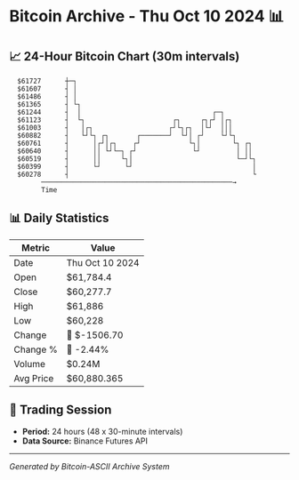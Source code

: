 # Bitcoin Archive - Thu Oct 10 2024 📊

## 📈 24-Hour Bitcoin Chart (30m intervals)

```
  $61727      ┼─┐                                              
  $61607      ┤ │                                              
  $61486      ┤ │                                              
  $61365      ┤ └┐                                             
  $61244      ┤  │                                 ┌─┐         
  $61123      ┤  └┐                      ┌┐     ┌┐┌┘ │┌┐       
  $61003      ┤   │┌┐                   ┌┘└┐┌┐  │└┘  │││       
  $60882      ┤   └┘└┐ ┌┐       ┌───────┘  └┘│ ┌┘    └┘└┐      
  $60761      ┤      │┌┘│┌┐    ┌┘            └┐│        └┐ ┌┐  
  $60640      ┤      ││ └┘└─┐ ┌┘              └┘         │ ││  
  $60519      ┤      ││     └┐│                          └─┘└┐ 
  $60399      ┤      └┘      └┘                              │ 
  $60278      ┤                                              └ 
        ────────────────────────────────────────────────→
        Time
```

## 📊 Daily Statistics

| Metric | Value |
|--------|-------|
| Date | Thu Oct 10 2024 |
| Open | $61,784.4 |
| Close | $60,277.7 |
| High | $61,886 |
| Low | $60,228 |
| Change | 🔴 $-1506.70 |
| Change % | 🔴 -2.44% |
| Volume | $0.24M |
| Avg Price | $60,880.365 |

## 📅 Trading Session

- **Period:** 24 hours (48 x 30-minute intervals)
- **Data Source:** Binance Futures API

---
*Generated by Bitcoin-ASCII Archive System*
